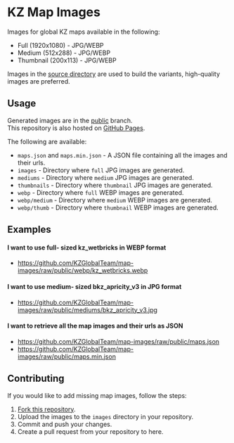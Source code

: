 # KZ Map Images

Images for global KZ maps available in the following:
- Full (1920x1080) - JPG/WEBP
- Medium (512x288) - JPG/WEBP
- Thumbnail (200x113) - JPG/WEBP

Images in the [source directory](./images) are used to build the variants, high-quality images are preferred.

## Usage

Generated images are in the [public](https://github.com/KZGlobalTeam/map-images/tree/public) branch.  
This repository is also hosted on [GitHub Pages](https://kzglobalteam.github.io/map-images/).

The following are available:
- `maps.json` and `maps.min.json` - A JSON file containing all the images and their urls.
- `images` - Directory where `full` JPG images are generated.
- `mediums` - Directory where `medium` JPG images are generated.
- `thumbnails` - Directory where `thumbnail` JPG images are generated.
- `webp` - Directory where `full` WEBP images are generated.
- `webp/medium` - Directory where `medium` WEBP images are generated.
- `webp/thumb` - Directory where `thumbnail` WEBP images are generated.

## Examples

#### I want to use full- sized kz_wetbricks in WEBP format
- https://github.com/KZGlobalTeam/map-images/raw/public/webp/kz_wetbricks.webp

#### I want to use medium- sized bkz_apricity_v3 in JPG format
- https://github.com/KZGlobalTeam/map-images/raw/public/mediums/bkz_apricity_v3.jpg

#### I want to retrieve all the map images and their urls as JSON
- https://github.com/KZGlobalTeam/map-images/raw/public/maps.json
- https://github.com/KZGlobalTeam/map-images/raw/public/maps.min.json

## Contributing
If you would like to add missing map images, follow the steps:
1. [Fork this repository](https://github.com/KZGlobalTeam/map-images/fork).
2. Upload the images to the `images` directory in your repository.
3. Commit and push your changes.
4. Create a pull request from your repository to here.
